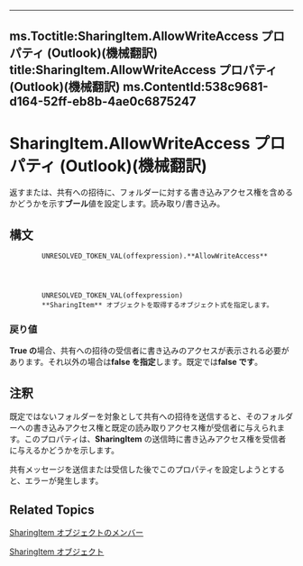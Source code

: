 

---
ms.Toctitle:SharingItem.AllowWriteAccess プロパティ (Outlook)(機械翻訳)
title:SharingItem.AllowWriteAccess プロパティ (Outlook)(機械翻訳)
ms.ContentId:538c9681-d164-52ff-eb8b-4ae0c6875247
---
# SharingItem.AllowWriteAccess プロパティ (Outlook)(機械翻訳)




返すまたは、共有への招待に、フォルダーに対する書き込みアクセス権を含めるかどうかを示す**ブール**値を設定します。読み取り/書き込み。

## 構文

            UNRESOLVED_TOKEN_VAL(offexpression).**AllowWriteAccess**




            UNRESOLVED_TOKEN_VAL(offexpression)
            **SharingItem** オブジェクトを取得するオブジェクト式を指定します。

### 戻り値
**True の**場合、共有への招待の受信者に書き込みのアクセスが表示される必要があります。それ以外の場合は**false を指定**します。既定では**false です**。





## 注釈
既定ではないフォルダーを対象として共有への招待を送信すると、そのフォルダーへの書き込みアクセス権と既定の読み取りアクセス権が受信者に与えられます。このプロパティは、**SharingItem** の送信時に書き込みアクセス権を受信者に与えるかどうかを示します。



共有メッセージを送信または受信した後でこのプロパティを設定しようとすると、エラーが発生します。



## Related Topics

[SharingItem オブジェクトのメンバー](719ad60e-2242-2c54-778f-006b61690389.md)

[SharingItem オブジェクト](63dd3451-44f3-7cc4-c6e2-7dad5835a7d2.md)




